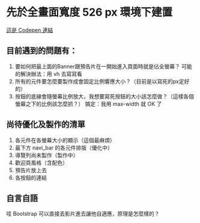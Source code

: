 # 先於全畫面寬度 526 px 環境下建置
[這是 Codepen 連結](https://codepen.io/WilliamPan/pen/NmZeqL?editors=1100)

## 目前遇到的問題有：

1. 要如何把最上面的Banner跟預告片在一開始進入頁面時就是佔全螢幕？
	可能的解決辦法：用 vh 去寫寫看
2. 所有的元件要怎麼要製作成會固定比例響應大小？（目前是以寫死的px定好的）
3. 按鈕的底線會隨螢幕比例放大，我想要寫死按鈕的大小該怎麼做？（這樣各個螢幕之下的比例該怎麼抓？）
	搞定：我用 max-width 就 OK 了

## 尚待優化及製作的清單
1. 各元件在各螢幕大小的顯示（這個最麻煩）
2. 最下方 navi_bar 的各元件排版（優化中）
3. 導覽列尚未製作（製作中）
4. 歡迎頁風格（含配色）
5. 預告片放上去
6. 各按鈕的連結

## 自言自語
哇 Bootstrap 可以直接丟影片進去讓他自適應，原理是怎麼樣的？